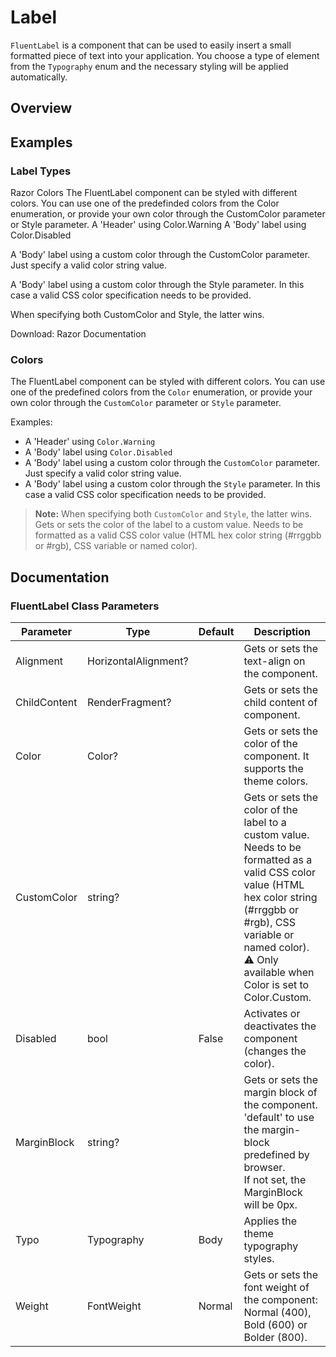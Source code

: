 # Label

`FluentLabel` is a component that can be used to easily insert a small formatted piece of text into your application. You choose a type of element from the `Typography` enum and the necessary styling will be applied automatically.

## Overview
## Examples

### Label Types
Razor
Colors
The FluentLabel component can be styled with different colors. You can use one of the predefinded colors from the Color enumeration, or provide your own color through the CustomColor parameter or Style parameter.
A 'Header' using Color.Warning
A 'Body' label using Color.Disabled

A 'Body' label using a custom color through the CustomColor parameter. Just specify a valid color string value.

A 'Body' label using a custom color through the Style parameter. In this case a valid CSS color specification needs to be provided.

When specifying both CustomColor and Style, the latter wins.

Download: 
Razor
Documentation
### Colors

The FluentLabel component can be styled with different colors. You can use one of the predefined colors from the `Color` enumeration, or provide your own color through the `CustomColor` parameter or `Style` parameter.

Examples:

- A 'Header' using `Color.Warning`
- A 'Body' label using `Color.Disabled`
- A 'Body' label using a custom color through the `CustomColor` parameter. Just specify a valid color string value.
- A 'Body' label using a custom color through the `Style` parameter. In this case a valid CSS color specification needs to be provided.

> **Note:** When specifying both `CustomColor` and `Style`, the latter wins.
Gets or sets the color of the label to a custom value.
Needs to be formatted as a valid CSS color value (HTML hex color string (#rrggbb or #rgb), CSS variable or named color).

## Documentation

### FluentLabel Class Parameters

| Parameter | Type | Default | Description |
|-----------|------|---------|-------------|
| Alignment | HorizontalAlignment? | | Gets or sets the text-align on the component. |
| ChildContent | RenderFragment? | | Gets or sets the child content of component. |
| Color | Color? | | Gets or sets the color of the component. It supports the theme colors. |
| CustomColor | string? | | Gets or sets the color of the label to a custom value.<br>Needs to be formatted as a valid CSS color value (HTML hex color string (#rrggbb or #rgb), CSS variable or named color).<br>⚠️ Only available when Color is set to Color.Custom. |
| Disabled | bool | False | Activates or deactivates the component (changes the color). |
| MarginBlock | string? | | Gets or sets the margin block of the component.<br>'default' to use the margin-block predefined by browser.<br>If not set, the MarginBlock will be 0px. |
| Typo | Typography | Body | Applies the theme typography styles. |
| Weight | FontWeight | Normal | Gets or sets the font weight of the component:<br>Normal (400), Bold (600) or Bolder (800). |